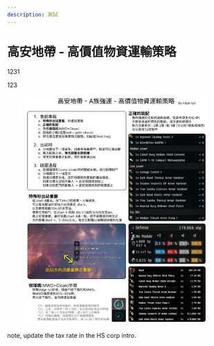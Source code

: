 ```yaml
---
description: 測試
---
```


# 高安地帶 - 高價值物資運輸策略

1231

123



<figure><img src=".gitbook/assets/the-image.png" alt=""><figcaption></figcaption></figure>

note, update the tax rate in the HS corp intro.

